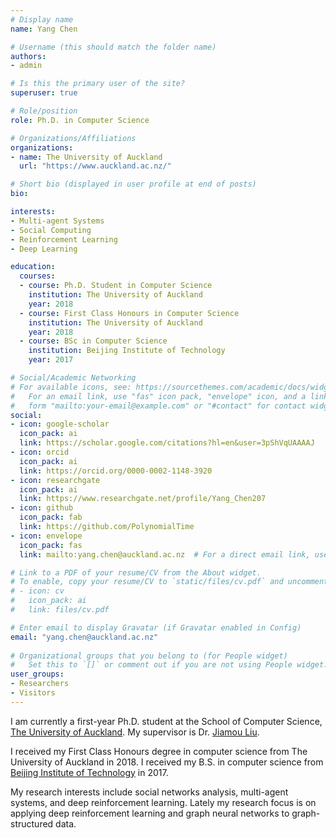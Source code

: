 ```yaml
---
# Display name
name: Yang Chen

# Username (this should match the folder name)
authors:
- admin

# Is this the primary user of the site?
superuser: true

# Role/position
role: Ph.D. in Computer Science

# Organizations/Affiliations
organizations:
- name: The University of Auckland
  url: "https://www.auckland.ac.nz/"

# Short bio (displayed in user profile at end of posts)
bio:

interests:
- Multi-agent Systems
- Social Computing
- Reinforcement Learning
- Deep Learning

education:
  courses:
  - course: Ph.D. Student in Computer Science
    institution: The University of Auckland
    year: 2018
  - course: First Class Honours in Computer Science
    institution: The University of Auckland
    year: 2018
  - course: BSc in Computer Science
    institution: Beijing Institute of Technology
    year: 2017

# Social/Academic Networking
# For available icons, see: https://sourcethemes.com/academic/docs/widgets/#icons
#   For an email link, use "fas" icon pack, "envelope" icon, and a link in the
#   form "mailto:your-email@example.com" or "#contact" for contact widget.
social:
- icon: google-scholar
  icon_pack: ai
  link: https://scholar.google.com/citations?hl=en&user=3pShVqUAAAAJ
- icon: orcid
  icon_pack: ai
  link: https://orcid.org/0000-0002-1148-3920
- icon: researchgate
  icon_pack: ai
  link: https://www.researchgate.net/profile/Yang_Chen207
- icon: github
  icon_pack: fab
  link: https://github.com/PolynomialTime
- icon: envelope
  icon_pack: fas
  link: mailto:yang.chen@auckland.ac.nz  # For a direct email link, use "mailto:test@example.org".

# Link to a PDF of your resume/CV from the About widget.
# To enable, copy your resume/CV to `static/files/cv.pdf` and uncomment the lines below.  
# - icon: cv
#   icon_pack: ai
#   link: files/cv.pdf

# Enter email to display Gravatar (if Gravatar enabled in Config)
email: "yang.chen@auckland.ac.nz"
  
# Organizational groups that you belong to (for People widget)
#   Set this to `[]` or comment out if you are not using People widget.  
user_groups:
- Researchers
- Visitors
---
```


I am currently a first-year Ph.D. student at the School of Computer Science, [The University of Auckland](https://www.auckland.ac.nz/). My supervisor is Dr. [Jiamou Liu](https://www.cs.auckland.ac.nz/~jliu036/). 

I received my First Class Honours degree in computer science from The University of Auckland in 2018. 
I received my B.S. in computer science from [Beijing Institute of Technology](http://www.bit.edu.cn/index.htm) in 2017.

My research interests include social networks analysis, multi-agent systems, and deep reinforcement learning. Lately my research focus is on applying deep reinforcement learning and graph neural networks to graph-structured data. 
